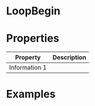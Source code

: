 # LoopBegin





# Properties


| Property | Description| 
| -------- | -----------|
| Information 1 |  |




# Examples
